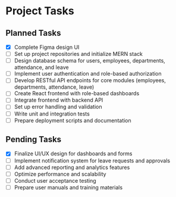 # Project Tasks

## Planned Tasks

- [x] Complete Figma design UI
- [ ] Set up project repositories and initialize MERN stack
- [ ] Design database schema for users, employees, departments, attendance, and leave
- [ ] Implement user authentication and role-based authorization
- [ ] Develop RESTful API endpoints for core modules (employees, departments, attendance, leave)
- [ ] Create React frontend with role-based dashboards
- [ ] Integrate frontend with backend API
- [ ] Set up error handling and validation
- [ ] Write unit and integration tests
- [ ] Prepare deployment scripts and documentation

## Pending Tasks

- [x] Finalize UI/UX design for dashboards and forms
- [ ] Implement notification system for leave requests and approvals
- [ ] Add advanced reporting and analytics features
- [ ] Optimize performance and scalability
- [ ] Conduct user acceptance testing
- [ ] Prepare user manuals and training materials
